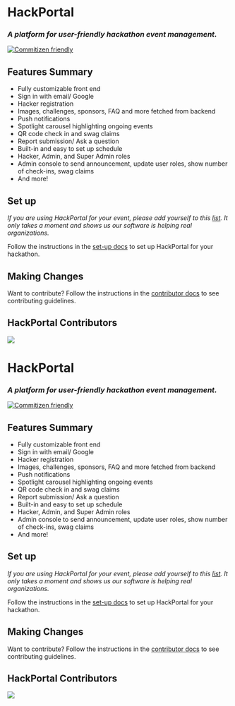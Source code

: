 # HackPortal
### _A platform for user-friendly hackathon event management._  

[![Commitizen friendly](https://img.shields.io/badge/commitizen-friendly-brightgreen.svg)](http://commitizen.github.io/cz-cli/)


## Features Summary
- Fully customizable front end  
- Sign in with email/ Google  
- Hacker registration   
- Images, challenges, sponsors, FAQ and more fetched from backend  
- Push notifications  
- Spotlight carousel highlighting ongoing events  
- QR code check in and swag claims  
- Report submission/ Ask a question  
- Built-in and easy to set up schedule  
- Hacker, Admin, and Super Admin roles  
- Admin console to send announcement, update user roles, show number of check-ins, swag claims
- And more!

## Set up
_If you are using HackPortal for your event, please add yourself to this [list](https://github.com/acmutd/hackportal/wiki/HackPortal-Users). It only takes a moment and shows us our software is helping real organizations._ 

Follow the instructions in the [set-up docs](./docs/set-up.md) to set up HackPortal for your hackathon.

## Making Changes
Want to contribute? Follow the instructions in the [contributor docs](./docs/contributors.md) to see contributing guidelines.


## HackPortal Contributors

<a href="https://github.com/acmutd/hackportal/graphs/contributors">
  <img src="https://contrib.rocks/image?repo=acmutd/hackportal" />
</a>

# HackPortal
### _A platform for user-friendly hackathon event management._  

[![Commitizen friendly](https://img.shields.io/badge/commitizen-friendly-brightgreen.svg)](http://commitizen.github.io/cz-cli/)


## Features Summary
- Fully customizable front end  
- Sign in with email/ Google  
- Hacker registration   
- Images, challenges, sponsors, FAQ and more fetched from backend  
- Push notifications  
- Spotlight carousel highlighting ongoing events  
- QR code check in and swag claims  
- Report submission/ Ask a question  
- Built-in and easy to set up schedule  
- Hacker, Admin, and Super Admin roles  
- Admin console to send announcement, update user roles, show number of check-ins, swag claims
- And more!

## Set up
_If you are using HackPortal for your event, please add yourself to this [list](https://github.com/acmutd/hackportal/wiki/HackPortal-Users). It only takes a moment and shows us our software is helping real organizations._ 

Follow the instructions in the [set-up docs](./docs/set-up.md) to set up HackPortal for your hackathon.

## Making Changes
Want to contribute? Follow the instructions in the [contributor docs](./docs/contributors.md) to see contributing guidelines.


## HackPortal Contributors

<a href="https://github.com/acmutd/hackportal/graphs/contributors">
  <img src="https://contrib.rocks/image?repo=acmutd/hackportal" />
</a>

